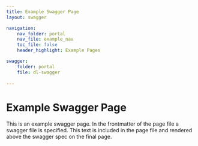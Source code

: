 ```yaml
---
title: Example Swagger Page
layout: swagger

navigation:
    nav_folder: portal 
    nav_file: example_nav
    toc_file: false
    header_highlight: Example Pages

swagger:
    folder: portal
    file: dl-swagger
    
---
```


# Example Swagger Page 

This is an example swagger page. In the frontmatter of the page file a swagger file is specified. This text is included in the page file and rendered above the swagger spec on the final page. 

